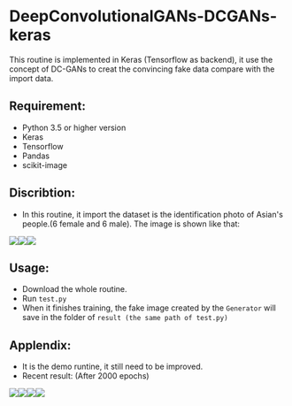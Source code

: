 # DeepConvolutionalGANs-DCGANs-keras
This routine is implemented in Keras (Tensorflow as backend), it use the concept of DC-GANs to creat the convincing fake data compare with the import data. 

## Requirement:
* Python 3.5 or higher version
* Keras
* Tensorflow
* Pandas
* scikit-image

## Discribtion:
* In this routine, it import the dataset is the identification photo of Asian's people.(6 female and 6 male). The image is shown like that:

![](https://raw.githubusercontent.com/q145492675/DeepConvolutionalGANs-DCGANs-keras/master/DCGANs_keras/GANs_dataset/girl_7.jpg)![](https://raw.githubusercontent.com/q145492675/DeepConvolutionalGANs-DCGANs-keras/master/DCGANs_keras/GANs_dataset/man_3.jpg)![](https://raw.githubusercontent.com/q145492675/DeepConvolutionalGANs-DCGANs-keras/master/DCGANs_keras/GANs_dataset/man_8.jpg)

## Usage:
* Download the whole routine.
* Run `test.py` 
* When it finishes training, the fake image created by the `Generator` will save in the folder of `result (the same path of test.py)`

## Applendix:
* It is the demo runtine, it still need to be improved.
* Recent result: (After 2000 epochs)

![](https://raw.githubusercontent.com/q145492675/DeepConvolutionalGANs-DCGANs-keras/master/DCGANs_keras/result/predict/_0.jpg)![](https://raw.githubusercontent.com/q145492675/DeepConvolutionalGANs-DCGANs-keras/master/DCGANs_keras/result/predict/_5.jpg)![](https://github.com/q145492675/DeepConvolutionalGANs-DCGANs-keras/blob/master/DCGANs_keras/result/predict/_9.jpg)![](https://raw.githubusercontent.com/q145492675/DeepConvolutionalGANs-DCGANs-keras/master/DCGANs_keras/result/predict/_8.jpg)
